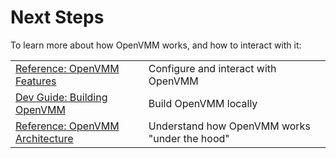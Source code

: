 # Next Steps

To learn more about how OpenVMM works, and how to interact with it:

|                                   |                                               |
| --------------------------------- | --------------------------------------------- |
| [Reference: OpenVMM Features]     | Configure and interact with OpenVMM           |
| [Dev Guide: Building OpenVMM]     | Build OpenVMM locally                         |
| [Reference: OpenVMM Architecture] | Understand how OpenVMM works "under the hood" |

[Reference: OpenVMM Features]: /reference/openvmm.md
[Dev Guide: Building OpenVMM]: /dev_guide/getting_started/build_openvmm.md
[Reference: OpenVMM Architecture]: /reference/architecture/openvmm.md
